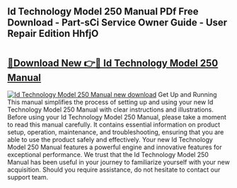 ## Id Technology Model 250 Manual PDf Free Download - Part-sCi Service Owner Guide - User Repair Edition HhfjO

# <h2><a href="http://bc31143.oget.top/?id=Id+Technology+Model+250+Manual">🔗Download New 👉🔴 Id Technology Model 250 Manual</a></h2>

[![Id Technology Model 250 Manual new download](https://i.imgur.com/5g1atiW.png)](http://bc31143.oget.top/?id=Id+Technology+Model+250+Manual)
Get Up and Running This manual simplifies the process of setting up and using your new Id Technology Model 250 Manual with clear instructions and illustrations. Before using your Id Technology Model 250 Manual, please take a moment to read this manual carefully. It contains essential information on product setup, operation, maintenance, and troubleshooting, ensuring that you are able to use the product safely and effectively. Your new Id Technology Model 250 Manual features a powerful engine and innovative features for exceptional performance. We trust that the Id Technology Model 250 Manual has been useful in your journey to familiarize yourself with your new acquisition. Should you require assistance, do not hesitate to contact our support team.

